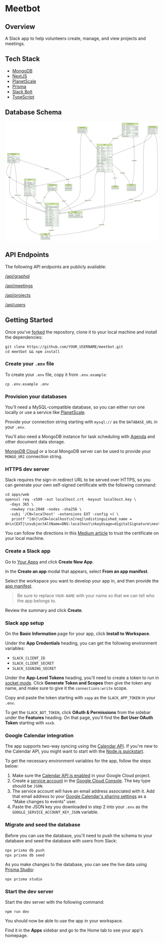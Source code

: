 # Meetbot

## Overview

A Slack app to help volunteers create, manage, and view projects and meetings.

## Tech Stack

- [MongoDB](https://github.com/mongodb/node-mongodb-native)
- [NextJS](https://nextjs.org/)
- [PlanetScale](https://planetscale.com/)
- [Prisma](https://www.prisma.io/)
- [Slack Bolt](https://slack.dev/bolt-js/tutorial/getting-started)
- [TypeScript](https://www.typescriptlang.org/)

## Database Schema

![schema](/prisma/ERD.svg)

## API Endpoints

The following API endpoints are publicly available:

[/api/graphql](https://meetbot.app/api/graphql)

[/api/meetings](https://meetbot.app/api/meetings)

[/api/projects](https://meetbot.app/api/projects)

[/api/users](https://meetbot.app/api/users)

## Getting Started

Once you've [forked](https://github.com/tmshkr/meetbot/fork) the repository,
clone it to your local machine and install the dependencies:

```
git clone https://github.com/YOUR_USERNAME/meetbot.git
cd meetbot && npm install
```

### Create your `.env` file

To create your `.env` file, copy it from `.env.example`:

```
cp .env.example .env
```

### Provision your databases

You'll need a MySQL-compatible database, so you can either run one locally
or use a service like [PlanetScale](https://planetscale.com/).

Provide your connection string starting with `mysql://` as the `DATABASE_URL` in your `.env`.

You'll also need a MongoDB instance for task scheduling with [Agenda](https://github.com/agenda/agenda) and other document data storage.

[MongoDB Cloud](https://www.mongodb.com/cloud) or a local MongoDB server
can be used to provide your `MONGO_URI` connection string.

### HTTPS dev server

Slack requires the sign-in redirect URL to be served over HTTPS,
so you can generate your own self-signed certificate with the following command:

```
cd apps/web
openssl req -x509 -out localhost.crt -keyout localhost.key \
  -days 365 \
  -newkey rsa:2048 -nodes -sha256 \
  -subj '/CN=localhost' -extensions EXT -config <( \
   printf "[dn]\nCN=localhost\n[req]\ndistinguished_name = dn\n[EXT]\nsubjectAltName=DNS:localhost\nkeyUsage=digitalSignature\nextendedKeyUsage=serverAuth")
```

You can follow the directions in this [Medium article](https://medium.com/@greg.farrow1/nextjs-https-for-a-local-dev-server-98bb441eabd7) to trust the certificate on your local machine.

### Create a Slack app

Go to [Your Apps](https://api.slack.com/apps) and click **Create New App**.

In the **Create an app** modal that appears, select **From an app manifest**.

Select the workspace you want to develop your app in, and then provide the [app manifest](./apps/slackbot/app-manifest.yaml).

> Be sure to replace `YOUR-NAME` with your name so that we can tell who the app belongs to.

Review the summary and click **Create**.

### Slack app setup

On the **Basic Information** page for your app, click **Install to Workspace**.

Under the **App Credentials** heading, you can get the following environment variables:

- `SLACK_CLIENT_ID`
- `SLACK_CLIENT_SECRET`
- `SLACK_SIGNING_SECRET`

Under the **App-Level Tokens** heading, you'll need to create a token to run in [socket mode](https://api.slack.com/apis/connections/socket). Click **Generate Token and Scopes** then give the token any name, and make sure to give it the `connections:write` scope.

Copy and paste the token starting with `xapp` as the `SLACK_APP_TOKEN` in your `.env`.

To get the `SLACK_BOT_TOKEN`, click **OAuth & Permissions** from the sidebar under the **Features** heading.
On that page, you'll find the **Bot User OAuth Token** starting with `xoxb`.

### Google Calendar integration

The app supports two-way syncing using the [Calendar API](https://developers.google.com/calendar/api). If you're new to the Calendar API, you might want to start with the [Node.js quickstart](https://developers.google.com/calendar/api/quickstart/nodejs).

To get the necessary environment variables for the app, follow the steps below:

1. Make sure the [Calendar API is enabled](https://console.cloud.google.com/marketplace/product/google/calendar-json.googleapis.com) in your Google Cloud project.
2. Create a [service account](https://developers.google.com/identity/protocols/oauth2/service-account#creatinganaccount) in the [Google Cloud Console](https://console.cloud.google.com/iam-admin/serviceaccounts). The key type should be `JSON`.
3. The service account will have an email address associated with it. Add that email address to your [Google Calendar's sharing settings](https://support.google.com/calendar/answer/37082) as a "Make changes to events" user.
4. Paste the JSON key you downloaded in step 2 into your `.env` as the `GOOGLE_SERVICE_ACCOUNT_KEY_JSON` variable.

### Migrate and seed the database

Before you can use the database, you'll need to push the schema to your database and seed the database with users from Slack:

```
npx prisma db push
npx prisma db seed
```

As you make changes to the database, you can see the live data using [Prisma Studio](https://www.prisma.io/studio):

```
npx prisma studio
```

### Start the dev server

Start the dev server with the following command:

```
npm run dev
```

You should now be able to use the app in your workspace.

Find it in the **Apps** sidebar and go to the Home tab to see your app's homepage.
